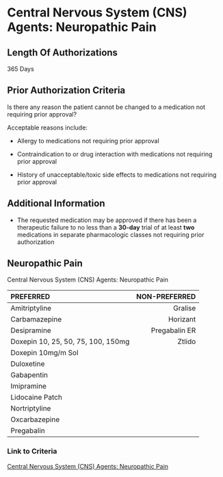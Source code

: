 # Central Nervous System (CNS) Agents: Neuropathic Pain

## Length Of Authorizations

365 Days

## Prior Authorization Criteria

Is there any reason the patient cannot be changed to a medication not requiring prior approval?

Acceptable reasons include:

- Allergy to medications not requiring prior approval

- Contraindication to or drug interaction with medications not requiring prior approval

- History of unacceptable/toxic side effects to medications not requiring prior approval

## Additional Information

- The requested medication may be approved if there has been a therapeutic failure to no less than a **30-day** trial of at least **two** medications in separate pharmacologic classes not requiring prior authorization

## Neuropathic Pain

Central Nervous System (CNS) Agents: Neuropathic Pain

| PREFERRED | NON-PREFERRED |
| :--- | ---: |
| Amitriptyline                      | Gralise       |
| Carbamazepine                      | Horizant      |
| Desipramine                        | Pregabalin ER |
| Doxepin 10, 25, 50, 75, 100, 150mg | Ztlido        |
| Doxepin 10mg/m Sol                 |               |
| Duloxetine                         |               |
| Gabapentin                         |               |
| Imipramine                         |               |
| Lidocaine Patch                    |               |
| Nortriptyline                      |               |
| Oxcarbazepine                      |               |
| Pregabalin                         |               |

### Link to Criteria

[Central Nervous System (CNS) Agents: Neuropathic Pain](https://pharmacy.medicaid.ohio.gov/sites/default/files/20220415_UPDL_Criteria_FINAL_.pdf#page=39)
